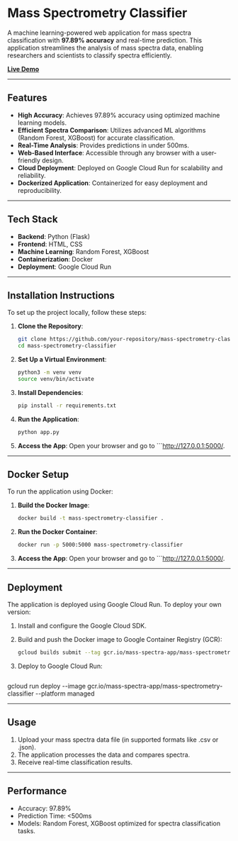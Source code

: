 # **Mass Spectrometry Classifier**

A machine learning-powered web application for mass spectra classification with **97.89% accuracy** and real-time prediction. This application streamlines the analysis of mass spectra data, enabling researchers and scientists to classify spectra efficiently.

[**Live Demo**](https://mass-spectrometry-classifier-application-289208564214.us-central1.run.app/)

---

## **Features**
- **High Accuracy**: Achieves 97.89% accuracy using optimized machine learning models.
- **Efficient Spectra Comparison**: Utilizes advanced ML algorithms (Random Forest, XGBoost) for accurate classification.
- **Real-Time Analysis**: Provides predictions in under 500ms.
- **Web-Based Interface**: Accessible through any browser with a user-friendly design.
- **Cloud Deployment**: Deployed on Google Cloud Run for scalability and reliability.
- **Dockerized Application**: Containerized for easy deployment and reproducibility.

---

## **Tech Stack**
- **Backend**: Python (Flask)
- **Frontend**: HTML, CSS
- **Machine Learning**: Random Forest, XGBoost
- **Containerization**: Docker
- **Deployment**: Google Cloud Run

---

## **Installation Instructions**
To set up the project locally, follow these steps:

1. **Clone the Repository**:
   ```bash
   git clone https://github.com/your-repository/mass-spectrometry-classifier.git
   cd mass-spectrometry-classifier

2. **Set Up a Virtual Environment**:
   ```bash
   python3 -m venv venv
   source venv/bin/activate

3. **Install Dependencies**:
   ```bash
   pip install -r requirements.txt

4. **Run the Application**:
   ```bash
   python app.py

5. **Access the App**:
   Open your browser and go to ```http://127.0.0.1:5000/.
   
---

## **Docker Setup**
To run the application using Docker:

1. **Build the Docker Image**:
   ```bash
   docker build -t mass-spectrometry-classifier .

2. **Run the Docker Container**:
   ```bash
   docker run -p 5000:5000 mass-spectrometry-classifier

3. **Access the App**:
   Open your browser and go to ```http://127.0.0.1:5000/.


---

## **Deployment**
The application is deployed using Google Cloud Run. To deploy your own version:

1. Install and configure the Google Cloud SDK.

2. Build and push the Docker image to Google Container Registry (GCR):
   ```bash
   gcloud builds submit --tag gcr.io/mass-spectra-app/mass-spectrometry-classifier

3. Deploy to Google Cloud Run:
   ```bash
  gcloud run deploy --image gcr.io/mass-spectra-app/mass-spectrometry-classifier --platform managed

---

## **Usage**

1. Upload your mass spectra data file (in supported formats like .csv or .json).
2. The application processes the data and compares spectra.
3. Receive real-time classification results.
   
---

## **Performance**

- Accuracy: 97.89%
- Prediction Time: <500ms
- Models: Random Forest, XGBoost optimized for spectra classification tasks.


